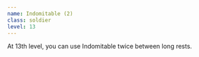 ```yaml
---
name: Indomitable (2)
class: soldier
level: 13
---
```

At 13th level, you can use Indomitable twice between long rests.


